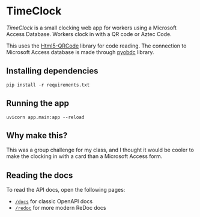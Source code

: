# TimeClock

_TimeClock_ is a small clocking web app for workers using a Microsoft Access Database. Workers clock in with a QR code or Aztec Code.

This uses the [Html5-QRCode](https://github.com/mebjas/html5-qrcode) library for code reading.
The connection to Microsoft Access database is made through [pyobdc](https://pypi.org/project/pyodbc/) library.

## Installing dependencies

```
pip install -r requirements.txt
```

## Running the app

```
uvicorn app.main:app --reload
```

## Why make this?

This was a group challenge for my class, and I thought it would be cooler to make the clocking in with a card than a Microsoft Access form.

## Reading the docs

To read the API docs, open the following pages:

-  [`/docs`](http://127.0.0.1:8000/docs) for classic OpenAPI docs
-  [`/redoc`](http://127.0.0.1:8000/redoc) for more modern ReDoc docs
